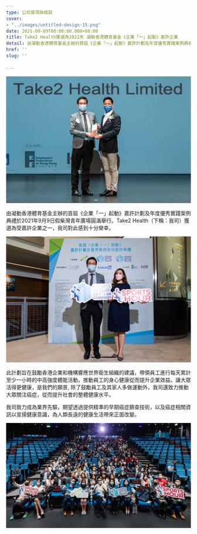 ```yaml
---
type: 公司獎項與成就
cover:
- "../images/untitled-design-15.png"
date: 2021-09-09T00:00:00.000+08:00
title: Take2 Health獲選為2021年 凝動香港體育基金《企業「一」起動》嘉許企業
detail: 由凝動香港體育基金主辦的首屆《企業「一」起動》嘉許計劃及年度優秀實踐案例典禮於2021年9月9日假柴灣青年廣場圓滿舉行。Take2 Health獲選為受嘉許企業之一，我司對此感到十分榮幸。
href: ''
slug: ''

---
```

![](../images/award1.jpg)

由凝動香港體育基金主辦的首屆《企業「一」起動》嘉許計劃及年度優秀實踐案例典禮於2021年9月9日假柴灣青年廣場圓滿舉行。Take2 Health（下稱：我司）獲選為受嘉許企業之一，我司對此感到十分榮幸。

![](../images/award2.jpg)

此計劃旨在鼓勵香港企業和機構響應世界衛生組織的建議，帶領員工進行每天累計至少一小時的中高強度體能活動，推動員工的身心健康從而提升企業效益。讓大眾活得更健康，是我們的願景, 除了鼓勵員工及其家人多做運動外，我司還致力推動大眾關注癌症，從而提升社會的整體健康水平。

我司致力成為業界先驅，期望透過提供精準的早期癌症篩查技術，以及癌症相關資訊以宣揚健康意識，為人類長遠的健康生活帶來正面改變。

![](../images/award5.jpg)